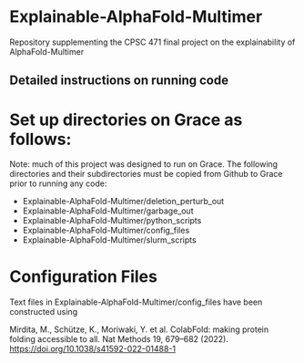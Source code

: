 # Explainable-AlphaFold-Multimer
Repository supplementing the CPSC 471 final project on the explainability of AlphaFold-Multimer

## Detailed instructions on running code

# Set up directories on Grace as follows:
Note: much of this project was designed to run on Grace. The following directories and their subdirectories must be copied from Github to Grace prior to running any code:
- Explainable-AlphaFold-Multimer/deletion_perturb_out
- Explainable-AlphaFold-Multimer/garbage_out
- Explainable-AlphaFold-Multimer/python_scripts
- Explainable-AlphaFold-Multimer/config_files
- Explainable-AlphaFold-Multimer/slurm_scripts

# Configuration Files
Text files in Explainable-AlphaFold-Multimer/config_files have been constructed using 




Mirdita, M., Schütze, K., Moriwaki, Y. et al. ColabFold: making protein folding accessible to all. Nat Methods 19, 679–682 (2022). https://doi.org/10.1038/s41592-022-01488-1

